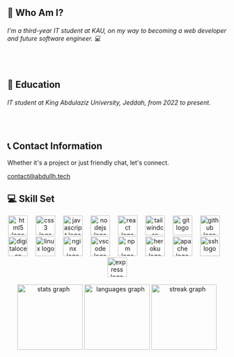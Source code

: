 <h2 align="left">👾 Who Am I?</h2>
<h6 align="left">I'm a third-year IT student at KAU, on my way to becoming a web developer and future software engineer. 💻</h6>
<br clear="both">
<h2 align="left">📝 Education</h2>
<h6 align="left">IT student at King Abdulaziz University, Jeddah, from 2022 to present.</h6>
<br clear="both">
<h2 align="left">📞 Contact Information</h2>
<p align="left">Whether it's a project or just friendly chat, let's connect.</p>
<a href="mailto:contact@abdullh.tech">contact@abdullh.tech</a>
<br clear="both">
<h2 align="left">💻 Skill Set</h2>
<div align="center">
  <img src="https://skillicons.dev/icons?i=html" height="45" alt="html5 logo"  />
  <img width="10" />
  <img src="https://skillicons.dev/icons?i=css" height="45" alt="css3 logo"  />
  <img width="10" />
  <img src="https://skillicons.dev/icons?i=js" height="45" alt="javascript logo"  />
  <img width="10" />
  <img src="https://skillicons.dev/icons?i=nodejs" height="45" alt="nodejs logo"  />
  <img width="10" />
  <img src="https://skillicons.dev/icons?i=react" height="45" alt="react logo"  />
  <img width="10" />
  <img src="https://skillicons.dev/icons?i=tailwind" height="45" alt="tailwindcss logo"  />
  <img width="10" />
  <img src="https://skillicons.dev/icons?i=git" height="45" alt="git logo"  />
  <img width="10" />
  <img src="https://skillicons.dev/icons?i=github" height="45" alt="github logo"  />
  <img width="10" />
  <img src="https://cdn.jsdelivr.net/gh/devicons/devicon/icons/digitalocean/digitalocean-original.svg" height="45" alt="digitalocean logo"  />
  <img width="10" />
  <img src="https://skillicons.dev/icons?i=linux" height="45" alt="linux logo"  />
  <img width="10" />
  <img src="https://skillicons.dev/icons?i=nginx" height="45" alt="nginx logo"  />
  <img width="10" />
  <img src="https://skillicons.dev/icons?i=vscode" height="45" alt="vscode logo"  />
  <img width="10" />
  <img src="https://cdn.simpleicons.org/npm/CB3837" height="45" alt="npm logo"  />
  <img width="10" />
  <img src="https://skillicons.dev/icons?i=heroku" height="45" alt="heroku logo"  />
  <img width="10" />
  <img src="https://cdn.jsdelivr.net/gh/devicons/devicon/icons/apache/apache-original-wordmark.svg" height="45" alt="apache logo"  />
  <img width="10" />
  <img src="https://cdn.jsdelivr.net/gh/devicons/devicon/icons/ssh/ssh-original-wordmark.svg" height="45" alt="ssh logo"  />
  <img width="10" />
  <img src="https://cdn.jsdelivr.net/gh/devicons/devicon/icons/express/express-original.svg" height="45" alt="express logo"  />
</div>
<br clear="both">
<div align="center">
  <img src="https://github-readme-stats.vercel.app/api?username=vabdullh&hide_title=true&hide_rank=false&show_icons=true&include_all_commits=true&count_private=true&disable_animations=false&theme=dark&locale=en&hide_border=true&order=1" height="150" alt="stats graph"  />
  <img src="https://github-readme-stats.vercel.app/api/top-langs?username=vabdullh&locale=en&hide_title=true&layout=compact&card_width=320&langs_count=5&theme=dark&hide_border=true&order=2" height="150" alt="languages graph"  />
  <img src="https://streak-stats.demolab.com?user=vabdullh&locale=en&mode=weekly&theme=dark&hide_border=true&border_radius=5&date_format=j%20M%5B%20Y%5D&order=3" height="150" alt="streak graph"  />
</div>
